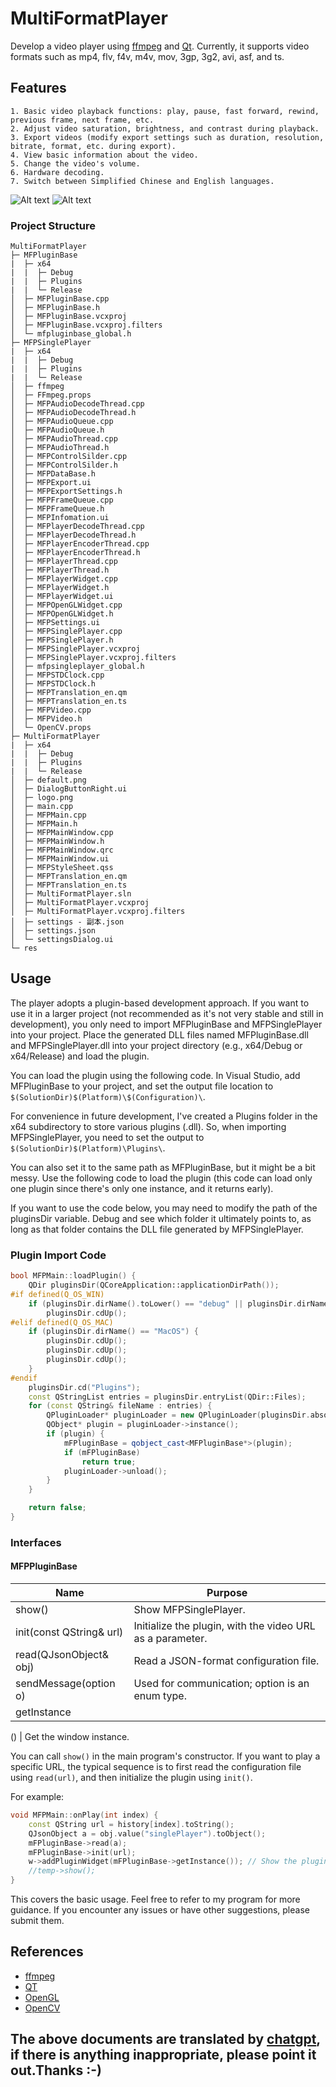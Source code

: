 # MultiFormatPlayer
Develop a video player using [ffmpeg](https://ffmpeg.org) and [Qt](https://www.qt.io). Currently, it supports video formats such as mp4, flv, f4v, m4v, mov, 3gp, 3g2, avi, asf, and ts.

## Features
    1. Basic video playback functions: play, pause, fast forward, rewind, previous frame, next frame, etc.
    2. Adjust video saturation, brightness, and contrast during playback.
    3. Export videos (modify export settings such as duration, resolution, bitrate, format, etc. during export).
    4. View basic information about the video.
    5. Change the video's volume.
    6. Hardware decoding.
    7. Switch between Simplified Chinese and English languages.
![Alt text](image/image.png)
![Alt text](image/image-1.png)

### Project Structure
```
MultiFormatPlayer
├─ MFPluginBase
|  ├─ x64
|  |  ├─ Debug
|  |  ├─ Plugins
|  |  └─ Release
│  ├─ MFPluginBase.cpp
│  ├─ MFPluginBase.h
│  ├─ MFPluginBase.vcxproj
│  ├─ MFPluginBase.vcxproj.filters
│  └─ mfpluginbase_global.h
├─ MFPSinglePlayer
|  ├─ x64
|  |  ├─ Debug
|  |  ├─ Plugins
|  |  └─ Release
│  ├─ ffmpeg
│  ├─ FFmpeg.props
│  ├─ MFPAudioDecodeThread.cpp
│  ├─ MFPAudioDecodeThread.h
│  ├─ MFPAudioQueue.cpp
│  ├─ MFPAudioQueue.h
│  ├─ MFPAudioThread.cpp
│  ├─ MFPAudioThread.h
│  ├─ MFPControlSilder.cpp
│  ├─ MFPControlSilder.h
│  ├─ MFPDataBase.h
│  ├─ MFPExport.ui
│  ├─ MFPExportSettings.h
│  ├─ MFPFrameQueue.cpp
│  ├─ MFPFrameQueue.h
│  ├─ MFPInfomation.ui
│  ├─ MFPlayerDecodeThread.cpp
│  ├─ MFPlayerDecodeThread.h
│  ├─ MFPlayerEncoderThread.cpp
│  ├─ MFPlayerEncoderThread.h
│  ├─ MFPlayerThread.cpp
│  ├─ MFPlayerThread.h
│  ├─ MFPlayerWidget.cpp
│  ├─ MFPlayerWidget.h
│  ├─ MFPlayerWidget.ui
│  ├─ MFPOpenGLWidget.cpp
│  ├─ MFPOpenGLWidget.h
│  ├─ MFPSettings.ui
│  ├─ MFPSinglePlayer.cpp
│  ├─ MFPSinglePlayer.h
│  ├─ MFPSinglePlayer.vcxproj
│  ├─ MFPSinglePlayer.vcxproj.filters
│  ├─ mfpsingleplayer_global.h
│  ├─ MFPSTDClock.cpp
│  ├─ MFPSTDClock.h
│  ├─ MFPTranslation_en.qm
│  ├─ MFPTranslation_en.ts
│  ├─ MFPVideo.cpp
│  ├─ MFPVideo.h
│  └─ OpenCV.props
├─ MultiFormatPlayer
|  ├─ x64
|  |  ├─ Debug
|  |  ├─ Plugins
|  |  └─ Release
│  ├─ default.png
│  ├─ DialogButtonRight.ui
│  ├─ logo.png
│  ├─ main.cpp
│  ├─ MFPMain.cpp
│  ├─ MFPMain.h
│  ├─ MFPMainWindow.cpp
│  ├─ MFPMainWindow.h
│  ├─ MFPMainWindow.qrc
│  ├─ MFPMainWindow.ui
│  ├─ MFPStyleSheet.qss
│  ├─ MFPTranslation_en.qm
│  ├─ MFPTranslation_en.ts
│  ├─ MultiFormatPlayer.sln
│  ├─ MultiFormatPlayer.vcxproj
│  ├─ MultiFormatPlayer.vcxproj.filters
│  ├─ settings - 副本.json
│  ├─ settings.json
│  └─ settingsDialog.ui
└─ res
```

## Usage

The player adopts a plugin-based development approach. If you want to use it in a larger project (not recommended as it's not very stable and still in development), you only need to import MFPluginBase and MFPSinglePlayer into your project. Place the generated DLL files named MFPluginBase.dll and MFPSinglePlayer.dll into your project directory (e.g., x64/Debug or x64/Release) and load the plugin.

You can load the plugin using the following code. In Visual Studio, add MFPluginBase to your project, and set the output file location to
`$(SolutionDir)$(Platform)\$(Configuration)\`.

For convenience in future development, I've created a Plugins folder in the x64 subdirectory to store various plugins (.dll). So, when importing MFPSinglePlayer, you need to set the output to `$(SolutionDir)$(Platform)\Plugins\`.

You can also set it to the same path as MFPluginBase, but it might be a bit messy. Use the following code to load the plugin (this code can load only one plugin since there's only one instance, and it returns early).

If you want to use the code below, you may need to modify the path of the pluginsDir variable. Debug and see which folder it ultimately points to, as long as that folder contains the DLL file generated by MFPSinglePlayer.

### Plugin Import Code
``` C++
bool MFPMain::loadPlugin() {
    QDir pluginsDir(QCoreApplication::applicationDirPath());
#if defined(Q_OS_WIN)
    if (pluginsDir.dirName().toLower() == "debug" || pluginsDir.dirName().toLower() == "release")
        pluginsDir.cdUp();
#elif defined(Q_OS_MAC)
    if (pluginsDir.dirName() == "MacOS") {
        pluginsDir.cdUp();
        pluginsDir.cdUp();
        pluginsDir.cdUp();
    }
#endif
    pluginsDir.cd("Plugins");
    const QStringList entries = pluginsDir.entryList(QDir::Files);
    for (const QString& fileName : entries) {
        QPluginLoader* pluginLoader = new QPluginLoader(pluginsDir.absoluteFilePath(fileName));
        QObject* plugin = pluginLoader->instance();
        if (plugin) {
            mFPluginBase = qobject_cast<MFPluginBase*>(plugin);
            if (mFPluginBase)
                return true;
            pluginLoader->unload();
        }
    }

    return false;
}
```

### Interfaces
#### MFPPluginBase
| Name                     | Purpose                                                   |
| ------------------------ | --------------------------------------------------------- |
| show()                   | Show MFPSinglePlayer.                                     |
| init(const QString& url) | Initialize the plugin, with the video URL as a parameter. |
| read(QJsonObject& obj)   | Read a JSON-format configuration file.                    |
| sendMessage(option o)    | Used for communication; option is an enum type.           |
| getInstance              |                                                           |

() | Get the window instance.

You can call `show()` in the main program's constructor. If you want to play a specific URL, the typical sequence is to first read the configuration file using `read(url)`, and then initialize the plugin using `init()`.

For example:
```c++
void MFPMain::onPlay(int index) {
    const QString url = history[index].toString();
    QJsonObject a = obj.value("singlePlayer").toObject();
    mFPluginBase->read(a);
    mFPluginBase->init(url);
    w->addPluginWidget(mFPluginBase->getInstance()); // Show the plugin as part of the main program
    //temp->show();
}
```

This covers the basic usage. Feel free to refer to my program for more guidance. If you encounter any issues or have other suggestions, please submit them.

## References
*   [ffmpeg](https://ffmpeg.org)
*   [QT](https://www.qt.io)
*   [OpenGL](https://www.opengl.org/)
*   [OpenCV](https://opencv.org/)
  
## **The above documents are translated by [chatgpt](https://openai.com/), if there is anything inappropriate, please point it out**.Thanks :-)